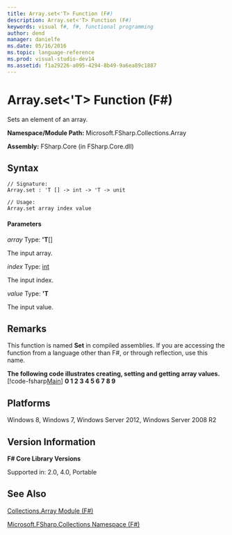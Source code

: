 ```yaml
---
title: Array.set<'T> Function (F#)
description: Array.set<'T> Function (F#)
keywords: visual f#, f#, functional programming
author: dend
manager: danielfe
ms.date: 05/16/2016
ms.topic: language-reference
ms.prod: visual-studio-dev14
ms.assetid: f1a29226-a095-4294-8b49-9a6ea89c1887 
---
```


# Array.set<'T> Function (F#)

Sets an element of an array.

**Namespace/Module Path:** Microsoft.FSharp.Collections.Array

**Assembly:** FSharp.Core (in FSharp.Core.dll)


## Syntax

```
// Signature:
Array.set : 'T [] -> int -> 'T -> unit

// Usage:
Array.set array index value
```

#### Parameters
*array*
Type: **'T**[[]](http://msdn.microsoft.com/en-us/library/def20292-9aae-4596-9275-b94e594f8493)


The input array.


*index*
Type: [int](http://msdn.microsoft.com/en-us/library/025d5455-3622-4ea5-9573-3ecbd4ee1375)


The input index.


*value*
Type: **'T**


The input value.




## Remarks
This function is named **Set** in compiled assemblies. If you are accessing the function from a language other than F#, or through reflection, use this name.

**The following code illustrates creating, setting and getting array values.**
[!code-fsharp[Main](snippets/fsarrays/snippet9.fs)]
**0 1 2 3 4 5 6 7 8 9**
## Platforms
Windows 8, Windows 7, Windows Server 2012, Windows Server 2008 R2


## Version Information
**F# Core Library Versions**

Supported in: 2.0, 4.0, Portable




## See Also
[Collections.Array Module &#40;F&#35;&#41;](Collections.Array-Module-%5BFSharp%5D.md)

[Microsoft.FSharp.Collections Namespace &#40;F&#35;&#41;](Microsoft.FSharp.Collections-Namespace-%5BFSharp%5D.md)

